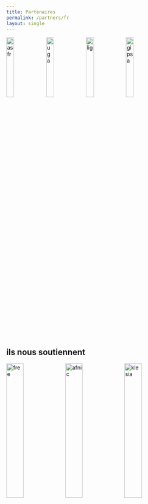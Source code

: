 ```yaml
---
title: Partenaires
permalink: /partners/fr
layout: single
---
```


<a href="https://afsr.fr/"><img src="../assets/images/afsrlogo.png" alt="asfr" width="20%"></a> <a href="https://www.univ-grenoble-alpes.fr/"><img src="../assets/images/UGA.png" alt="uga" width="20%"></a> <a href="https://www.liglab.fr/"><img src="../assets/images/lig.png" alt="lig" width="20%"></a> <a href="http://www.gipsa-lab.fr/"><img src="../assets/images/Gipsa_Lab.png" alt="gipsa" width="20%"></a>

## ils nous soutiennent

<a href="https://www.fondation-free.fr/"><img src="../assets/images/free.jpg" alt="free" width="30%"></a> <a href="https://www.fondation-afnic.fr/"><img src="../assets/images/afnic.jpg" alt="afnic" width="30%"></a> <a href="https://www.klesia.fr/"><img src="../assets/images/klesia.jpg" alt="klesia" width="30%"></a>

